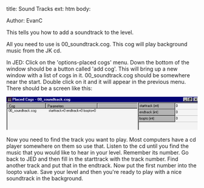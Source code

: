title: Sound Tracks
ext: htm
body:

Author: EvanC

This tells you how to add a soundtrack to the level.  
  
All you need to use is 00\_soundtrack.cog. This cog will play background
music from the JK cd.  
  
In JED: Click on the 'options-placed cogs' menu. Down the bottom of the
window should be a button called 'add cog'. This will bring up a new
window with a list of cogs in it. 00\_soundtrack.cog should be somewhere
near the start. Double click on it and it will appear in the previous
menu. There should be a screen like this:  
  
![](images/sndtk.gif)

Now you need to find the track you want to play. Most computers have a
cd player somewhere on them so use that. Listen to the cd until you find
the music that you would like to hear in your level. Remember its
number. Go back to JED and then fill in the starttrack with the track
number. Find another track and put that in the endtrack. Now put the
first number into the loopto value. Save your level and then you're
ready to play with a nice soundtrack in the background.

